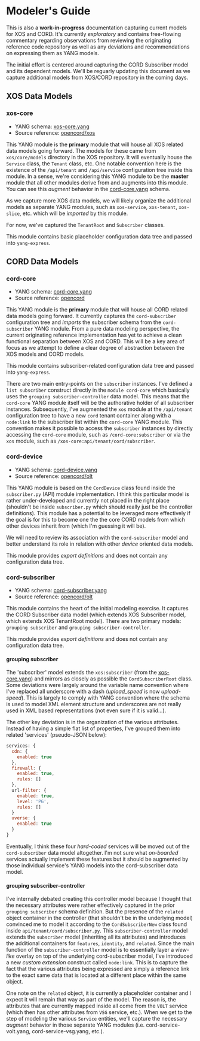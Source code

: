 # Modeler's Guide

This is also a **work-in-progress** documentation capturing current
models for XOS and CORD. It's currently *exploratory* and contains
free-flowing commentary regarding observations from reviewing the
originating reference code repository as well as any deviations and
recommendations on expressing them as YANG models.

The initial effort is centered around capturing the CORD Subscriber
model and its dependent models.  We'll be reguarly updating this
document as we capture additional models from XOS/CORD repository in
the coming days.

## XOS Data Models

### xos-core 

- YANG schema: [xos-core.yang](./xos-core.yang)
- Source reference: [opencord/xos](http://github.com/opencord/xos)

This YANG module is the **primary** module that will house all XOS
related data models going forward.  The models for these came from
`xos/core/models` directory in the XOS repository.  It will eventually
house the `Service` class, the `Tenant` class, etc.  One notable
convention here is the existence of the `/api/tenant` and
`/api/service` configuration tree inside this module.  In a sense,
we're considering this YANG module to be the **master** module that
all other modules derive from and augments into this module.  You can
see this *augment* behavior in the
[cord-core.yang](./cord-core.yang) schema.

As we capture more XOS data models, we will likely organize the
additional models as separate YANG modules, such as `xos-service`,
`xos-tenant`, `xos-slice`, etc. which will be *imported* by this
module.

For now, we've captured the `TenantRoot` and `Subscriber` classes.

This module contains basic placeholder configuration data tree and
passed into `yang-express`.

## CORD Data Models

### cord-core

- YANG schema: [cord-core.yang](./cord-core.yang)
- Source reference: [opencord](http://github.com/opencord)

This YANG module is the **primary** module that will house all CORD
related data models going forward.  It currently captures the
`cord-subscriber` configuration tree and *imports* the subscriber
schema from the `cord-subscriber` YANG module. From a pure data
modeling perspective, the current originating reference implementation
has yet to achieve a clean functional separation between XOS and
CORD. This will be a key area of focus as we attempt to define a clear
degree of abstraction between the XOS models and CORD models.

This module contains subscriber-related configuration data tree and
passed into `yang-express`.

There are two main entry-points on the `subscriber` instances.  I've
defined a `list subscriber` construct directly in the `module
cord-core` which basically uses the `grouping subscriber-controller`
data model.  This means that the `cord-core` YANG module itself will
be the authorative holder of all subscriber instances.  Subsequently,
I've augmented the `xos` module at the `/api/tenant` configuration
tree to have a new `cord` tenant container along with a `node:link` to
the subscriber list within the `cord-core` YANG module.  This
convention makes it possible to access the `subscriber` instances by
directly accessing the `cord-core` module, such as
`/cord-core:subscriber` or via the `xos` module, such as
`/xos-core:api/tenant/cord/subscriber`.

### cord-device

- YANG schema: [cord-device.yang](./cord-device.yang)
- Source reference: [opencord/olt](http://github.com/opencord/olt)

This YANG module is based on the `CordDevice` class found inside the
`subscriber.py` (API) module implementation.  I think this particular
model is rather under-developed and currently not placed in the right
place (shouldn't be inside `subscriber.py` which should really just be
the controller definitions).  This module has a potential to be
leveraged more effectively if the goal is for this to become one the
the core CORD models from which other devices inherit from (which I'm
guessing it will be).

We will need to review its association with the `cord-subscriber`
model and better understand its role in relation with other *device*
oriented data models.

This module provides *export definitions* and does not contain any
configuration data tree.

### cord-subscriber

- YANG schema: [cord-subscriber.yang](./schema/cord-subscriber.yang)
- Source reference: [opencord/olt](http://github.com/opencord/olt)

This module contains the heart of the initial modeling exercise.  It
captures the CORD Subscriber data model (which extends XOS Subscriber
model, which extends XOS TenantRoot model).  There are two primary
models: `grouping subscriber` and `grouping subscriber-controller`.

This module provides *export definitions* and does not contain any
configuration data tree.

#### grouping subscriber

The 'subscriber' model extends the `xos:subscriber` (from the
[xos-core.yang](./xos-core.yang)) and mirrors as closely as possible
the `CordSubscriberRoot` class.  Some deviations were largely around
the variable name convention where I've replaced all underscore with a
dash (*upload_speed* is now *upload-speed*).  This is largely to
comply with YANG convention where the schema is used to model XML
element structure and underscores are not really used in XML based
representations (not even sure if it is valid...).

The other key deviation is in the organization of the various
attributes.  Instead of having a simple flat list of properties, I've
grouped them into related 'services' (pseudo-JSON below):

```js
services: {
  cdn: {
    enabled: true
  },
  firewall: {
    enabled: true,
    rules: []
  },
  url-filter: {
    enabled: true,
    level: 'PG',
    rules: []
  }
  uverse: {
    enabled: true
  }
}
```

Eventually, I think these four *hard-coded* services will be moved out
of the `cord-subscriber` data model altogether.  I'm not sure what
*on-boarded* services actually implement these features but it should
be augmented by those individual service's YANG models into the
cord-subscriber data model.

#### grouping subscriber-controller

I've internally debated creating this controller model because I
thought that the necessary attributes were rather effectively captured
in the prior `grouping subscriber` schema definition.  But the
presence of the `related` object container in the controller (that
shouldn't be in the underlying model) convinced me to model it
according to the `CordSubscriberNew` class found inside
`api/tenant/cord/subscriber.py`.  This `subscriber-controller` model
extends the `subscriber` model (inheriting all its attributes) and
introduces the additional containers for `features`, `identity`, and
`related`.  Since the main function of the `subscriber-controller`
model is to essentially layer a *view-like* overlay on top of the
underlying cord-subscriber model, I've introduced a new *custom
extension* construct called `node:link`.  This is to capture the fact
that the various attributes being expressed are simply a reference
link to the exact same data that is located at a different place
within the same object.

One note on the `related` object, it is currently a placeholder
container and I expect it will remain that way as part of the model.
The reason is, the attributes that are currently mapped inside all
come from the `VOLT` service (which then has other attributes from
`VSG` service, etc.).  When we get to the step of modeling the various
`Service` entities, we'll capture the necessary *augment* behavior in
those separate YANG modules (i.e. cord-service-volt.yang,
cord-service-vsg.yang, etc.).

